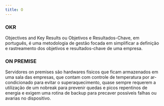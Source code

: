 ```yaml
---
title: O
---
```


### OKR

Objectives and Key Results ou Objetivos e Resultados-Chave, em português, é uma metodologia de gestão focada em simplificar a definição e rastreamento dos objetivos e resultados-chave de uma empresa.

### ON PREMISE

Servidores on premises são hardwares físicos que ficam armazenados em uma sala das empresas, que contam com controle de temperatura por ar-condicionado para evitar o superaquecimento, quase sempre requerem a utilização de um nobreak para prevenir quedas e picos repentinos de energia e exigem uma rotina de backup para precaver possíveis falhas ou avarias no dispositivo.
